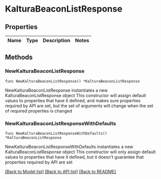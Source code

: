 # KalturaBeaconListResponse

## Properties

Name | Type | Description | Notes
------------ | ------------- | ------------- | -------------

## Methods

### NewKalturaBeaconListResponse

`func NewKalturaBeaconListResponse() *KalturaBeaconListResponse`

NewKalturaBeaconListResponse instantiates a new KalturaBeaconListResponse object
This constructor will assign default values to properties that have it defined,
and makes sure properties required by API are set, but the set of arguments
will change when the set of required properties is changed

### NewKalturaBeaconListResponseWithDefaults

`func NewKalturaBeaconListResponseWithDefaults() *KalturaBeaconListResponse`

NewKalturaBeaconListResponseWithDefaults instantiates a new KalturaBeaconListResponse object
This constructor will only assign default values to properties that have it defined,
but it doesn't guarantee that properties required by API are set


[[Back to Model list]](../README.md#documentation-for-models) [[Back to API list]](../README.md#documentation-for-api-endpoints) [[Back to README]](../README.md)


